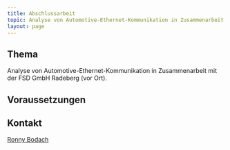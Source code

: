 ```yaml
---
title: Abschlussarbeit
topic: Analyse von Automotive-Ethernet-Kommunikation in Zusammenarbeit mit der FSD GmbH Radeberg (vor Ort)
layout: page
---
```

## Thema
Analyse von Automotive-Ethernet-Kommunikation in Zusammenarbeit mit der FSD GmbH Radeberg (vor Ort).

## Voraussetzungen

## Kontakt
<u><a href="{{ '/about/team/ronny-bodach/' | relative_url }}">Ronny Bodach</a></u>